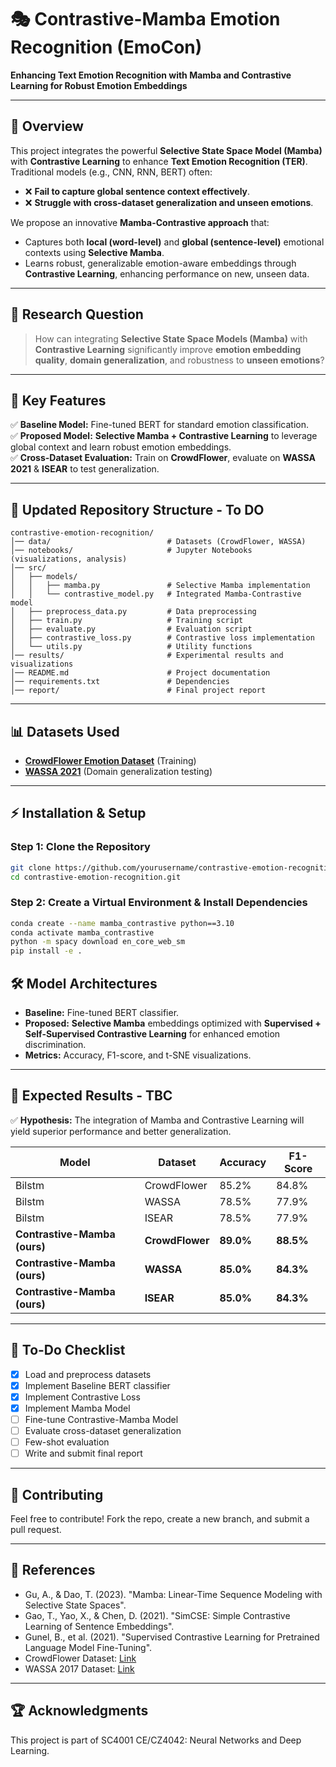 # 🎭 Contrastive-Mamba Emotion Recognition (EmoCon)
**Enhancing Text Emotion Recognition with Mamba and Contrastive Learning for Robust Emotion Embeddings**

---

## 📌 Overview
This project integrates the powerful **Selective State Space Model (Mamba)** with **Contrastive Learning** to enhance **Text Emotion Recognition (TER)**.  
Traditional models (e.g., CNN, RNN, BERT) often:
- ❌ **Fail to capture global sentence context effectively**.
- ❌ **Struggle with cross-dataset generalization and unseen emotions**.

We propose an innovative **Mamba-Contrastive approach** that:
- Captures both **local (word-level)** and **global (sentence-level)** emotional contexts using **Selective Mamba**.
- Learns robust, generalizable emotion-aware embeddings through **Contrastive Learning**, enhancing performance on new, unseen data.

---

## 🎯 Research Question
> How can integrating **Selective State Space Models (Mamba)** with **Contrastive Learning** significantly improve **emotion embedding quality**, **domain generalization**, and robustness to **unseen emotions**?

---

## 🚀 Key Features
✅ **Baseline Model:** Fine-tuned BERT for standard emotion classification.  
✅ **Proposed Model:** **Selective Mamba + Contrastive Learning** to leverage global context and learn robust emotion embeddings.  
✅ **Cross-Dataset Evaluation:** Train on **CrowdFlower**, evaluate on **WASSA 2021** & **ISEAR** to test generalization.  

---

## 📂 Updated Repository Structure - To DO
```plaintext
contrastive-emotion-recognition/
│── data/                          # Datasets (CrowdFlower, WASSA)
│── notebooks/                     # Jupyter Notebooks (visualizations, analysis)
│── src/
│   ├── models/
│   │   ├── mamba.py               # Selective Mamba implementation
│   │   └── contrastive_model.py   # Integrated Mamba-Contrastive model
│   ├── preprocess_data.py         # Data preprocessing
│   ├── train.py                   # Training script
│   ├── evaluate.py                # Evaluation script
│   ├── contrastive_loss.py        # Contrastive loss implementation
│   └── utils.py                   # Utility functions
│── results/                       # Experimental results and visualizations
│── README.md                      # Project documentation
│── requirements.txt               # Dependencies
│── report/                        # Final project report
```

---

## 📊 Datasets Used
- **[CrowdFlower Emotion Dataset](https://data.world/crowdflower/sentiment-analysis-in-text)** (Training)
- **[WASSA 2021](https://github.com/vinayakumarr/WASSA-2017/tree/master/wassa)** (Domain generalization testing)

---

## ⚡ Installation & Setup
### **Step 1: Clone the Repository**
```bash
git clone https://github.com/yourusername/contrastive-emotion-recognition.git
cd contrastive-emotion-recognition.git
```

### **Step 2: Create a Virtual Environment & Install Dependencies**
```bash
conda create --name mamba_contrastive python==3.10
conda activate mamba_contrastive
python -m spacy download en_core_web_sm
pip install -e .
```

## 🛠️ Model Architectures
- **Baseline:** Fine-tuned BERT classifier.
- **Proposed:** **Selective Mamba** embeddings optimized with **Supervised + Self-Supervised Contrastive Learning** for enhanced emotion discrimination.
- **Metrics:** Accuracy, F1-score, and t-SNE visualizations.

---

## 📌 Expected Results - TBC
✅ **Hypothesis:** The integration of Mamba and Contrastive Learning will yield superior performance and better generalization.

| **Model**                   | **Dataset**     | **Accuracy** | **F1-Score** |
|-----------------------------|-----------------|--------------|--------------|
| Bilstm                      | CrowdFlower     | 85.2%        | 84.8%        |
| Bilstm                      | WASSA           | 78.5%        | 77.9%        |
| Bilstm                      | ISEAR           | 78.5%        | 77.9%        |
| **Contrastive-Mamba (ours)**| **CrowdFlower** | **89.0%**    | **88.5%**    |
| **Contrastive-Mamba (ours)**| **WASSA**       | **85.0%**    | **84.3%**    |
| **Contrastive-Mamba (ours)**| **ISEAR**       | **85.0%**    | **84.3%**    |

---

## 📌 To-Do Checklist
- [x] Load and preprocess datasets
- [x] Implement Baseline BERT classifier
- [x] Implement Contrastive Loss
- [x] Implement Mamba Model
- [ ] Fine-tune Contrastive-Mamba Model
- [ ] Evaluate cross-dataset generalization
- [ ] Few-shot evaluation
- [ ] Write and submit final report

---

## 🤝 Contributing
Feel free to contribute! Fork the repo, create a new branch, and submit a pull request.

---

## 📜 References
- Gu, A., & Dao, T. (2023). "Mamba: Linear-Time Sequence Modeling with Selective State Spaces".
- Gao, T., Yao, X., & Chen, D. (2021). "SimCSE: Simple Contrastive Learning of Sentence Embeddings".
- Gunel, B., et al. (2021). "Supervised Contrastive Learning for Pretrained Language Model Fine-Tuning".
- CrowdFlower Dataset: [Link](https://data.world/crowdflower/sentiment-analysis-in-text)
- WASSA 2017 Dataset: [Link](https://github.com/vinayakumarr/WASSA-2017)

---

## 🏆 Acknowledgments
This project is part of SC4001 CE/CZ4042: Neural Networks and Deep Learning.

